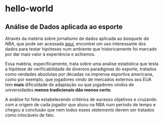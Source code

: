 # hello-world
## Análise de Dados aplicada ao esporte
Através da matéria sobre jornalismo de dados aplicada ao _basquete da NBA_, que pode ser acessada [aqui](https://medium.com/@layupsthrees/draft-uma-an%C3%A1lise-estat%C3%ADstica-parte-i-a049819621b0), encontrei um uso interessante dos dados para testar hipóteses num ambiente que historicamente foi marcado por dar mais valor à experiência e achismos. 

Essa matéria, especificamente, trata sobre uma analise estatistica que testa a hipótese de verificabilidade de diversos paradigmas do esporte, tratados como verdades absolutas por décadas na imprensa esportiva americana, como por exemplo, que jogadores vindo de mercados externos aos EUA tem **mais** dificuldade de adaptação ou que jogadores vindos de universidades **menos tradicionais dão menos certo**.

A análise foi feita estabelecendo critérios de sucesso objetivos e cruzando com a origem de cada jogador que atuou na NBA num período de tempo e chegou a conclusão que nem todos esses _statements_ devem ser tratados como intocáveis de fato.
